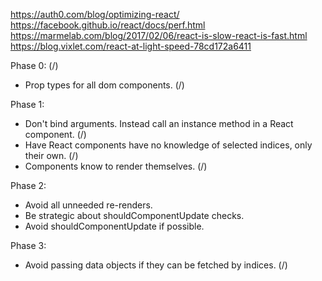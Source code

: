 https://auth0.com/blog/optimizing-react/
https://facebook.github.io/react/docs/perf.html
https://marmelab.com/blog/2017/02/06/react-is-slow-react-is-fast.html
https://blog.vixlet.com/react-at-light-speed-78cd172a6411

Phase 0: (/)
* Prop types for all dom components. (/)

Phase 1:
* Don't bind arguments. Instead call an instance method in a React component. (/)
* Have React components have no knowledge of selected indices, only their own. (/)
* Components know to render themselves. (/)

Phase 2:
* Avoid all unneeded re-renders.
* Be strategic about shouldComponentUpdate checks.
* Avoid shouldComponentUpdate if possible.

Phase 3:
* Avoid passing data objects if they can be fetched by indices. (/)
